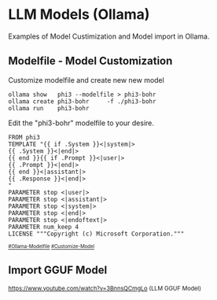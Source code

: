 # LLM Models (Ollama)
Examples of Model Custimization and Model import in Ollama.
## Modelfile - Model Customization
Customize modelfile and create new new model
```
ollama show   phi3 --modelfile > phi3-bohr
ollama create phi3-bohr     -f ./phi3-bohr
ollama run    phi3-bohr
```
Edit the "phi3-bohr" modelfile to your desire.
```
FROM phi3
TEMPLATE "{{ if .System }}<|system|>
{{ .System }}<|end|>
{{ end }}{{ if .Prompt }}<|user|>
{{ .Prompt }}<|end|>
{{ end }}<|assistant|>
{{ .Response }}<|end|>
"
PARAMETER stop <|user|>
PARAMETER stop <|assistant|>
PARAMETER stop <|system|>
PARAMETER stop <|end|>
PARAMETER stop <|endoftext|>
PARAMETER num_keep 4
LICENSE """Copyright (c) Microsoft Corporation."""
```
<sub><sub>
[#Ollama-Modelfile](https://github.com/ollama/ollama/blob/main/docs/modelfile.md)
[#Customize-Model](https://www.youtube.com/watch?v=QTv3DQ1tY6I)</sub></sub> 
 

## Import GGUF Model
<sub>https://www.youtube.com/watch?v=3BnnsQCmgLo (LLM GGUF Model)<sub>
